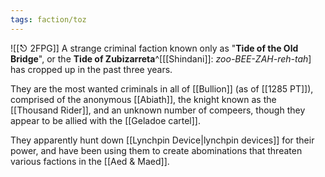 ```yaml
---
tags: faction/toz
---
```

![[⎋ 2FPG]]
A strange criminal faction known only as "**Tide of the Old Bridge**", or the **Tide of Zubizarreta**^[[[Shindani]]: *zoo-BEE-ZAH-reh-tah*] has cropped up in the past three years. 

They are the most wanted criminals in all of [[Bullion]] (as of [[1285 PT]]), comprised of the anonymous [[Abiath]], the knight known as the [[Thousand Rider]], and an unknown number of compeers, though they appear to be allied with the [[Geladoe cartel]].

They apparently hunt down [[Lynchpin Device|lynchpin devices]] for their power, and have been using them to create abominations that threaten various factions in the [[Aed & Maed]].